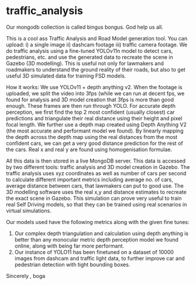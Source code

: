 # traffic_analysis
Our mongodb collection is called bingus bongus. God help us all.

This is a cool ass Traffic Analysis and Road Model generation tool.
You can upload:
i) a single image
ii) dashcam footage
iii) traffic camera footage.
We do traffic analysis using a fine-tuned YOLOv11n model to detect cars, pedestrians, etc. and use the generated data to recreate the scene in Gazebo (3D modelling). 
This is useful not only for lawmakers and roadmakers to understand the ground reality of their roads, but also to get useful 3D simulated data for training FSD models.

How it works:
We use YOLOv11 + depth anything v2. When the footage is uploaded, we split the video into 3fps (while we can run at decent fps, we found for analysis and 3D model creation that 3fps is more than good enough.
These frames are then run through YOLO. For accurate depth perception, we first find the top 2 most confident (usually closest) car predictions and triangulate their real distance using their height and pixel focal length. 
We further use a depth map created using Depth Anything V2 (the most accurate and performant model we found). By linearly mapping the depth across the depth map using the real distances from the most confident cars, we can get a very good distance prediction for the rest of the cars.
Real x and real y are found using homogenisation formulae.

All this data is then stored in a live MongoDB server. This data is accessed by two different tools: traffic analysis and 3D model creation in Gazebo.
The traffic analysis uses xyz coordinates as well as number of cars per second to calculate different important metrics including average no. of cars, average distance between cars, that lawmakers can put to good use.
The 3D modelling software uses the real x,y and distance estimates to recreate the exact scene in Gazebo. This simulation can prove very useful to train real Self Driving models, so that they can be trained using real scenarios in virtual simulations.

Our models used have the following metrics along with the given fine tunes:
1) Our complex depth triangulation and calculation using depth anything is better than any monocular metric depth perception model we found online, along with being far more performant.
2) Our instance of YOLO11 has been finetuned on a dataset of 10000 images from dashcam and traffic light data, to further improve car and pedestrian detection with tight bounding boxes.


Sincerely ,
boga
